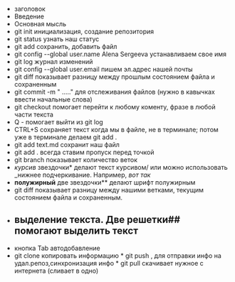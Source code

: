 * заголовок
* Введение
* Основная мысль
* git init  инициализация, создание репозитория
* git status узнать наш статус
* git add  сохранить, добавить файл
* git config --global user.name Alena Sergeeva  устанавливаем свое имя
* git log  журнал изменений
* git config --global user.email  пишем эл.адрес нашей почты
* git diff   показывает разницу между прошлым состоянием файла и сохраненным
* git commit -m " ....."    для отслеживания файлов (нужно в кавычках ввести начальные слова)
* git checkout  помогает перейти к любому коменту, фразе в любой части текста
* Q - помогает выйти из git log
* CTRL+S   сохраняет текст когда мы в файле, не в терминале; потом уже в терминале делаем git add .
* git add text.md  сохранит наш файл 
 * git add .    всегда ставим пропуск перед точкой
* git branch    показывает количество веток
 *  *курсив*  звездочки* делают текст курсивом/ или можно использовать _нижнее подчеркивание. Например, _вот так_
*  **полужирный**  две звездочки** делают шрифт полужирным
  * git diff  показывает разницу между нашими ветками, текущим состоянием файла и сохраненным.
 *  ## выделение текста.  Две решетки## помогают выделить текст
  * кнопка Tab  автодобавление
   * git clone   копировать информацию
    * git push  , для отправки инфо на удал.репоз,синхронизация инфо
    * git pull   скачивает нужное с интернета (сливает в одно)